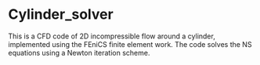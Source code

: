 # Cylinder_solver

This is a CFD code of 2D incompressible flow around a cylinder, implemented using the FEniCS finite element work. The code solves the NS equations using a Newton iteration scheme.
